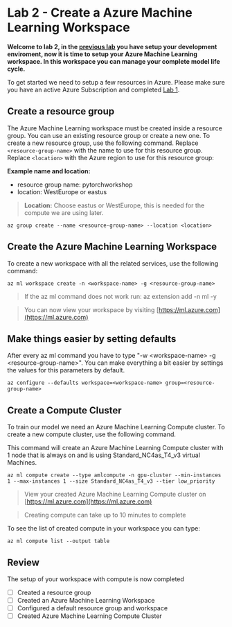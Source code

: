 # Lab 2 - Create a Azure Machine Learning Workspace

**Welcome to lab 2, in the [previous lab](../Lab%201%20-%20Setup) you have setup your development enviroment, now it is time to setup your Azure Machine Learning workspace. In this workspace you can manage your complete model life cycle.**

To get started we need to setup a few resources in Azure. Please make sure you have an active Azure Subscription and completed [Lab 1](../Lab%201%20-%20Setup).

## Create a resource group

The Azure Machine Learning workspace must be created inside a resource group. You can use an existing resource group or create a new one. To create a new resource group, use the following command. Replace ```<resource-group-name>``` with the name to use for this resource group. Replace ```<location>``` with the Azure region to use for this resource group:

**Example name and location:**&#x20;

* resource group name: pytorchworkshop
* location: WestEurope or eastus

>**Location:** Choose eastus or WestEurope, this is needed for the compute we are using later.

```
az group create --name <resource-group-name> --location <location>
```

## Create the Azure Machine Learning Workspace

To create a new workspace with all the related services, use the following command:

```
az ml workspace create -n <workspace-name> -g <resource-group-name>
```

>If the az ml command does not work run: az extension add -n ml -y

>You can now view your workspace by visiting [https://ml.azure.com](https://ml.azure.com)

## Make things easier by setting defaults

After every az ml command you have to type "-w \<workspace-name> -g \<resource-group-name>". You can make everything a bit easier by settings the values for this parameters by default.

```
az configure --defaults workspace=<workspace-name> group=<resource-group-name>
```

## Create a Compute Cluster

To train our model we need an Azure Machine Learning Compute cluster. To create a new compute cluster, use the following command.

This command will create an Azure Machine Learning Compute cluster with 1 node that is always on and is using Standard_NC4as_T4_v3 virtual Machines.

```
az ml compute create --type amlcompute -n gpu-cluster --min-instances 1 --max-instances 1 --size Standard_NC4as_T4_v3 --tier low_priority
```

> View your created Azure Machine Learning Compute cluster on [https://ml.azure.com](https://ml.azure.com)

> Creating compute can take up to 10 minutes to complete

To see the list of created compute in your workspace you can type:

```
az ml compute list --output table
```

## Review

The setup of your workspace with compute is now completed

* [ ] Created a resource group
* [ ] Created an Azure Machine Learning Workspace
* [ ] Configured a default resource group and workspace
* [ ] Created Azure Machine Learning Compute Cluster&#x20;
